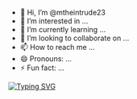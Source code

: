 - 👋 Hi, I’m @mtheintrude23
- 👀 I’m interested in ...
- 🌱 I’m currently learning ...
- 💞️ I’m looking to collaborate on ...
- 📫 How to reach me ...
- 😄 Pronouns: ...
- ⚡ Fun fact: ...

[![Typing SVG](https://readme-typing-svg.demolab.com?font=Itim&pause=1000&color=11F7E5&background=1E37FF00&center=true&vCenter=true&width=435&lines=+We+are+building+a+bot+named+H.Duong;Owner+Of+H.Duong+Bot)](https://git.io/typing-svg)
